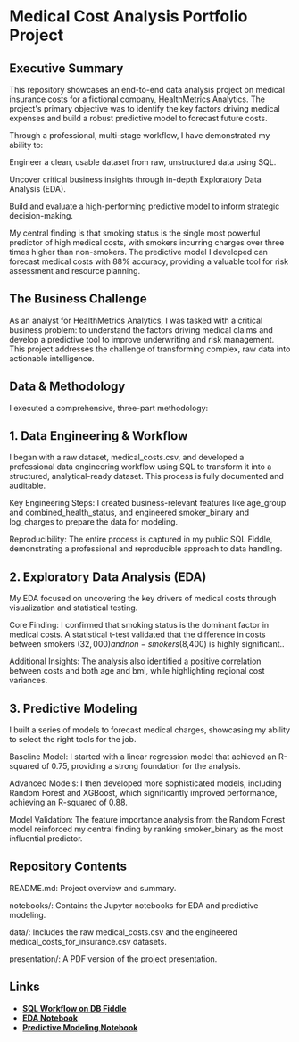 # Medical Cost Analysis Portfolio Project

## Executive Summary
This repository showcases an end-to-end data analysis project on medical insurance costs for a fictional company, HealthMetrics Analytics. The project's primary objective was to identify the key factors driving medical expenses and build a robust predictive model to forecast future costs.

Through a professional, multi-stage workflow, I have demonstrated my ability to:

Engineer a clean, usable dataset from raw, unstructured data using SQL.

Uncover critical business insights through in-depth Exploratory Data Analysis (EDA).

Build and evaluate a high-performing predictive model to inform strategic decision-making.

My central finding is that smoking status is the single most powerful predictor of high medical costs, with smokers incurring charges over three times higher than non-smokers. The predictive model I developed can forecast medical costs with 88% accuracy, providing a valuable tool for risk assessment and resource planning.

## The Business Challenge
As an analyst for HealthMetrics Analytics, I was tasked with a critical business problem: to understand the factors driving medical claims and develop a predictive tool to improve underwriting and risk management. This project addresses the challenge of transforming complex, raw data into actionable intelligence.

## Data & Methodology
I executed a comprehensive, three-part methodology:

## 1. Data Engineering & Workflow
I began with a raw dataset, medical_costs.csv, and developed a professional data engineering workflow using SQL to transform it into a structured, analytical-ready dataset. This process is fully documented and auditable.

Key Engineering Steps: I created business-relevant features like age_group and combined_health_status, and engineered smoker_binary and log_charges to prepare the data for modeling.

Reproducibility: The entire process is captured in my public SQL Fiddle, demonstrating a professional and reproducible approach to data handling.

## 2. Exploratory Data Analysis (EDA)
My EDA focused on uncovering the key drivers of medical costs through visualization and statistical testing.

Core Finding: I confirmed that smoking status is the dominant factor in medical costs. A statistical t-test validated that the difference in costs between smokers ($32,000) and non-smokers ($8,400) is highly significant..

Additional Insights: The analysis also identified a positive correlation between costs and both age and bmi, while highlighting regional cost variances.

## 3. Predictive Modeling
I built a series of models to forecast medical charges, showcasing my ability to select the right tools for the job.

Baseline Model: I started with a linear regression model that achieved an R-squared of 0.75, providing a strong foundation for the analysis.

Advanced Models: I then developed more sophisticated models, including Random Forest and XGBoost, which significantly improved performance, achieving an R-squared of 0.88.

Model Validation: The feature importance analysis from the Random Forest model reinforced my central finding by ranking smoker_binary as the most influential predictor.

## Repository Contents
README.md: Project overview and summary.

notebooks/: Contains the Jupyter notebooks for EDA and predictive modeling.

data/: Includes the raw medical_costs.csv and the engineered medical_costs_for_insurance.csv datasets.

presentation/: A PDF version of the project presentation.

## Links
* [**SQL Workflow on DB Fiddle**](https://www.db-fiddle.com/f/nb6pePvo4zH7tUaLi9aEYB/0)
* [**EDA Notebook**](https://colab.research.google.com/drive/1e2GU8vQhvM7-qOJjWaGIGlypI_fG2_T_#scrollTo=8MUlAw8aIBYc)
* [**Predictive Modeling Notebook**](https://colab.research.google.com/drive/1eJuYwVs19c4y0B8VIs5xQ7T258kTuUpg#scrollTo=CFelhxz_AqR0)
